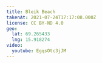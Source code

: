 ```yaml
---
title: Bleik Beach
takenAt: 2021-07-24T17:17:08.000Z
license: CC BY-ND 4.0
geo:
  lat: 69.265433
  lng: 15.918274
video:
  youtube: EgqsOtc3jJM
---
```

